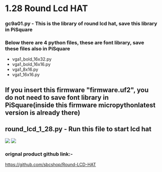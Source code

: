 # 1.28 Round Lcd HAT

### gc9a01.py - This is the library of round lcd hat, save this library in PiSquare

### Below there are 4 python files, these are font library, save these files also in PiSquare
 * vga1_bold_16x32.py
 * vga1_bold_16x16.py
 * vga1_8x16.py
 * vga1_16x16.py
 
## If you insert this firmware "firmware.uf2", you do not need to save font library in PiSquare(inside this firmware micropythonlatest version is already there)

## round_lcd_1_28.py - Run this file to start lcd hat

<img src = "https://github.com/sbcshop/PiSquare/blob/main/Run%20raspberry%20HAT's%20on%20PiSquare/images/img14.jpg" />
<img src = "https://github.com/sbcshop/PiSquare/blob/main/Run%20raspberry%20HAT's%20on%20PiSquare/images/img15.jpg" />

### orignal product github link:-
https://github.com/sbcshop/Round-LCD-HAT

